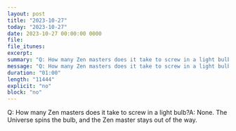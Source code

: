 ```yaml
---
layout: post
title: "2023-10-27"
today: "2023-10-27"
date: 2023-10-27 00:00:00 0000
file:
file_itunes:
excerpt:
summary: "Q: How many Zen masters does it take to screw in a light bulb?A: None. The Universe spins the bulb, and the Zen master stays out of the way."
message: "Q: How many Zen masters does it take to screw in a light bulb?A: None. The Universe spins the bulb, and the Zen master stays out of the way."
duration: "01:00"
length: "11444"
explicit: "no"
block: "no"
---
```

Q: How many Zen masters does it take to screw in a light bulb?A: None. The Universe spins the bulb, and the Zen master stays out of the way.

